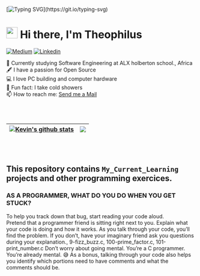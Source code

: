 
<!--
**ConnectedDot/ConnectedDot** is a ✨ _special_ ✨ repository because its `README.md` (this file) appears on your GitHub profile.
-->



[![Typing SVG](https://readme-typing-svg.herokuapp.com?font=Courier+new&color=%23808080&size=40&width=800&duration=6969&lines=Welcome+to+my+profile!)](https://git.io/typing-svg)
# <img src="https://raw.githubusercontent.com/iampavangandhi/iampavangandhi/master/gifs/Hi.gif" width="30px"> Hi there, I'm Theophilus


[![Medium](https://img.shields.io/badge/Medium-black?style=for-the-badge&logo=medium&logoColor=white&link=https://medium.com/@kevinfeng-cs88)](https://medium.com/@psalmomo)
[![Linkedin](https://img.shields.io/badge/LinkedIn-blue?style=for-the-badge&logo=linkedin&labelColor=blue&link=https://www.linkedin.com/in/theophilus-mcsamue/)](https://www.linkedin.com/in/theophilus-mcsamue/)

:school: Currently studying Software Engineering at ALX holberton school., Africa</br>
:fountain_pen: I have a passion for Open Source</br>
:computer: I love PC building and computer hardware</br>
:shower: Fun fact: I take cold showers</br>
:mailbox: How to reach me: <a href="mailto:theophilus.samy@gmail.com">Send me a Mail</a>  


<!--

- 🔭 I’m currently working on ...
- 🌱 I’m currently learning ...
- 👯 I’m looking to collaborate on ...
- 🤔 I’m looking for help with ...
- 💬 Ask me about ...
- 📫 How to reach me: ...
- 😄 Pronouns: ...
- ⚡ Fun fact: ...
-->

<br>
<br>

| <a href="https://github.com/ConnectedDot/github-readme-stats"><img align="center" src="https://github-readme-stats.vercel.app/api?username=ConnectedDot&theme=github_dark&hide=contribs,issues&show_icons=true&hide_border=true" alt="Kevin's github stats" /></a> | <a href="https://github.com/ConnectedDot/github-readme-stats"><img align="center" src="https://github-readme-stats.vercel.app/api/top-langs/?username=ConnectedDot&theme=github_dark&layout=compact&hide_border=true" /></a> |
| ------------- | ------------- |

<br>
<br>

## This repository contains `My_Current_Learning`  projects and other programming exercices.

### AS A PROGRAMMER, WHAT DO YOU DO WHEN YOU GET STUCK?

To help you track down that bug, start reading your code aloud. <br>
Pretend that a programmer friend is sitting right next to you.
Explain what your code is doing and how it works. As you talk through your code, you’ll find the problem. If you don’t, have your imaginary friend ask you questions during your explanation., 9-fizz_buzz.c, 100-prime_factor.c, 101-print_number.c Don’t worry about going mental. You’re a C programmer. You’re already mental. 😅
As a bonus, talking through your code also helps you identify which portions need to have comments and what the comments should be.
